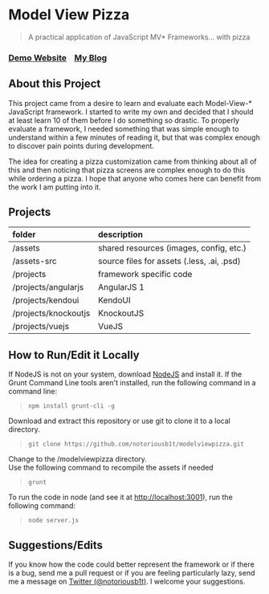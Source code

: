# Model View Pizza

> A practical application of JavaScript MV\* Frameworks... with pizza

### [Demo Website](http://modelviewpizza.com)&nbsp;&nbsp;&nbsp;&nbsp;[My Blog](http://notoriousb1t.com)

## About this Project

This project came from a desire to learn and evaluate each Model-View-* JavaScript framework.  I started to write my own and decided that I should at least learn 10 of them before I do something so drastic. To properly evaluate a framework, I needed something that was simple enough to understand within a few minutes of reading it, but that was complex enough to discover pain points during development.  

The idea for creating a pizza customization came from thinking about all of this and then noticing that pizza screens are complex enough to do this while ordering a pizza.  I hope that anyone who comes here can benefit from the work I am putting into it.

## Projects

|folder|description|
|:-------------|:-------------|
|/assets|shared resources (images, config, etc.)|
|/assets-src|source files for assets (.less, .ai, .psd)|
|/projects|framework specific code|
|/projects/angularjs|AngularJS 1|
|/projects/kendoui|KendoUI|
|/projects/knockoutjs|KnockoutJS|
|/projects/vuejs|VueJS|

## How to Run/Edit it Locally

If NodeJS is not on your system, download [NodeJS](https://nodejs.org/download/) and install it.
If the Grunt Command Line tools aren't installed, run the following command in a command line:

> `npm install grunt-cli -g`


Download and extract this repository or use git to clone it to a local directory.

> `git clone https://github.com/notoriousb1t/modelviewpizza.git`


Change to the /modelviewpizza directory.  
Use the following command to recompile the assets if needed

> `grunt`


To run the code in node (and see it at [http://localhost:3001](http://localhost:3001)), run the following command:

> `node server.js`


## Suggestions/Edits

If you know how the code could better represent the framework or if there is a bug, send me a pull request or if you are feeling particularly lazy, send me a message on [Twitter (@notoriousb1t)](https://twitter.com/notoriousb1t).  I welcome your suggestions.
